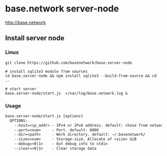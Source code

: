 base.network server-node
========================
http://base.network

Install server node
-------------------
### Linux
``` shell
git clone https://github.com/basenetwork/base.server-node

# install sqlite3 module from sources
cd base.server-node && npm install sqlite3 --build-from-source && cd ..

# start server
base.server-node/start.js  >/var/log/base.network.log &
```


### Usage  
``` txt
base.server-node/start.js [options]
  OPTIONS:
    --host=<ip_addr> - IPv4 or IPv6 address. default: chose from network interfaces
    --port=<num>     - Port. default: 8080
    --dir=<path>     - Work directory. default: ~/.basenetwork/
    --size=<num>     - Storage-size. Allocate of <size> GiB
    --debug=<0|1>    - Out debug info to stdin
    --clear=<0|1>    - Clear storage data
```